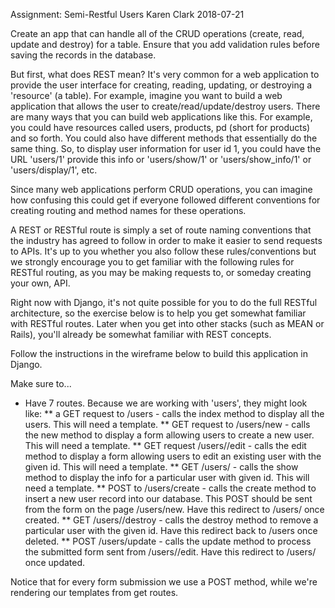 Assignment: Semi-Restful Users
Karen Clark
2018-07-21

Create an app that can handle all of the CRUD operations (create, read, update and destroy) for a table.  Ensure that you add validation rules before saving the records in the database.

But first, what does REST mean?
It's very common for a web application to provide the user interface for creating, reading, updating, or destroying a 'resource' (a table). For example, imagine you want to build a web application that allows the user to create/read/update/destroy users. There are many ways that you can build web applications like this. For example, you could have resources called users, products, pd (short for products) and so forth. You could also have different methods that essentially do the same thing. So, to display user information for user id 1, you could have the URL 'users/1' provide this info or 'users/show/1' or 'users/show_info/1' or 'users/display/1', etc.

Since many web applications perform CRUD operations, you can imagine how confusing this could get if everyone followed different conventions for creating routing and method names for these operations.

A REST or RESTful route is simply a set of route naming conventions that the industry has agreed to follow in order to make it easier to send requests to APIs. It's up to you whether you also follow these rules/conventions but we strongly encourage you to get familiar with the following rules for RESTful routing, as you may be making requests to, or someday creating your own, API.

Right now with Django, it's not quite possible for you to do the full RESTful architecture, so the exercise below is to help you get somewhat familiar with RESTful routes. Later when you get into other stacks (such as MEAN or Rails), you'll already be somewhat familiar with REST concepts.

Follow the instructions in the wireframe below to build this application in Django.

Make sure to...

* Have 7 routes. Because we are working with 'users', they might look like:
** a GET request to /users - calls the index method to display all the users. This will need a template.
** GET request to /users/new - calls the new method to display a form allowing users to create a new user. This will need a template.
** GET request /users/<id>/edit - calls the edit method to display a form allowing users to edit an existing user with the given id. This will need a template.
** GET /users/<id> - calls the show method to display the info for a particular user with given id. This will need a template.
** POST to /users/create - calls the create method to insert a new user record into our database. This POST should be sent from the form on the page /users/new. Have this redirect to /users/<id> once created.
** GET /users/<id>/destroy - calls the destroy method to remove a particular user with the given id. Have this redirect back to /users once deleted.
** POST /users/update - calls the update method to process the submitted form sent from /users/<id>/edit. Have this redirect to /users/<id> once updated.

Notice that for every form submission we use a POST method, while we're rendering our templates from get routes.